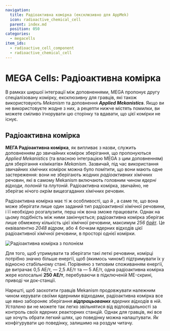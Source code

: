 ```yaml
---
navigation:
  title: Радіоактивна комірка (ексклюзивно для AppMek)
  icon: radioactive_chemical_cell
  parent: index.md
  position: 050
categories:
  - megacells
item_ids:
  - radioactive_cell_component
  - radioactive_chemical_cell
---
```


# MEGA Cells: Радіоактивна комірка

В рамках ширшої інтеграції між доповненнями, MEGA пропонує другу спеціалізовану комірку, ексклюзивну для гравців, які також використовують *Mekanism* та доповнення ***Applied Mekanistics***. Якщо ви не використовуєте жодне з них, а рецепти нижче містять помилки, ви можете сміливо ігнорувати цю сторінку та вдавати, що цієї комірки не існує.

## Радіоактивна комірка

<Row>
  <ItemImage id="radioactive_cell_component" scale="3" />
  <ItemImage id="radioactive_chemical_cell" scale="3" />
</Row>

**МЕГА Радіоактивна комірка**, як випливає з назви, служить доповненням до звичайних комірок зберігання, що пропонуються *Applied Mekanistics* (та власною інтеграцією MEGA з цим доповненням) для зберігання «хімікатів» *Mekanism*. Зазвичай, під час використання звичайних хімічних комірок можна було помітити, що вони мають одне застереження: вони не зберігають жодних *радіоактивних* хімічних речовин, які в самому Mekanism включають головним чином *ядерні відходи*, *полоній* та *плутоній*. Радіоактивна комірка, звичайно, не зберігає нічого *окрім* вищезгаданих хімічних речовин.

<Row>
  <RecipeFor id="radioactive_cell_component" />
  <RecipeFor id="radioactive_chemical_cell" />
</Row>

Радіоактивна комірка має ті ж особливості, що й <ItemLink id="megacells:bulk_item_cell" />, а саме те, що вона може зберігати лише один заданий тип радіоактивної хімічної речовини, і її необхідно розгалузити, перш ніж вона зможе працювати. Однак на цьому подібність між ними закінчується; радіоактивна комірка зберігає лише обмежену кількість цієї хімічної речовини, максимум *256 [байт](ae2:ae2-mechanics/bytes-and-types.md)*. Це еквівалентно *2048 відрам*, або 4 бочкам ядерних відходів цієї радіоактивної хімічної речовини, в просторі однієї комірки.

![Радіоактивна комірка з полонієм](assets/diagrams/radioactive_cell.png)

Для того, щоб утримувати та зберігати такі леткі речовини, комірці потрібно значно більше енергії, щоб (якимось чином!) підтримувати їх у відносно стабільному стані. Порівняно з типовим споживанням енергії, де <ItemLink id="ae2:item_storage_cell_1k" /> витрачає 0,5 АЕ/т, <ItemLink id="ae2:item_storage_cell_256k" /> — 2,5 АЕ/т та <ItemLink id="megacells:item_storage_cell_256m" /> — 5 АЕ/т, одна радіоактивна комірка жере колосальні **250 АЕ/т**, перебуваючи в підключеній ME-скрині, приводі чи док-станції.

Нарешті, щоб заохотити гравців Mekanism продовжувати належним чином керувати своїми ядерними відходами, радіоактивна комірка все ще явно забороняє зберігання ***відпрацьованих** ядерних відходів* в ній. *Усталено* ви не можете так легко звільнятися від відповідальності за контроль своїх ядерних реакторних станцій. Однак для гравців, які все ще хочуть обрати легкий шлях, цю поведінку можна налаштувати. *Як* конфігурувати цю поведінку, залишимо на роздум читачу.